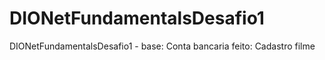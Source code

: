 # DIONetFundamentalsDesafio1
DIONetFundamentalsDesafio1 - base: Conta bancaria feito: Cadastro filme 
